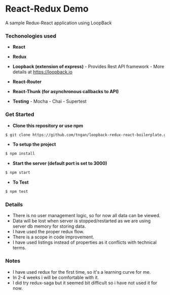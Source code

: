 # React-Redux Demo

A sample Redux-React application using LoopBack

### Techonologies used
- **React**
- **Redux**
- **Loopback (extension of express)**
		- Provides Rest API framework
		- More details at https://loopback.io
- **React-Router**
- **React-Thunk (for asynchronous callbacks to API)**

- **Testing**
		- Mocha
		- Chai
		- Supertest

### Get Started
- **Clone this repository or use npm**
```bash
$ git clone https://github.com/tngan/loopback-redux-react-boilerplate.git
```

- **To setup the project**
```bash
$ npm install
```

- **Start the server (default port is set to 3000)**
```bash
$ npm start
```

- **To Test**
```bash
$ npm test
```

### Details
- There is no user management logic, so for now all data can be viewed.
- Data will be lost when server is stopped/restarted as we are using server db memory for storing data.
- I have used the proper redux flow.
- There is a scope in code improvement.
- I have used listings instead of properties as it conflicts with technical terms.

### Notes
- I have used redux for the first time, so it's a learning curve for me.
- In 2-4 weeks i will be comfortable with it.
- I did try redux-saga but it seemed bit difficult so i have not used it for now.
